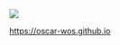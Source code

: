 <html>
 <a href="https://tryhackme.com/p/OscarWosSzlaga"><img src="https://oscar-wos.github.io/fetch_new_new.gif"></a>

 https://oscar-wos.github.io
</html>
